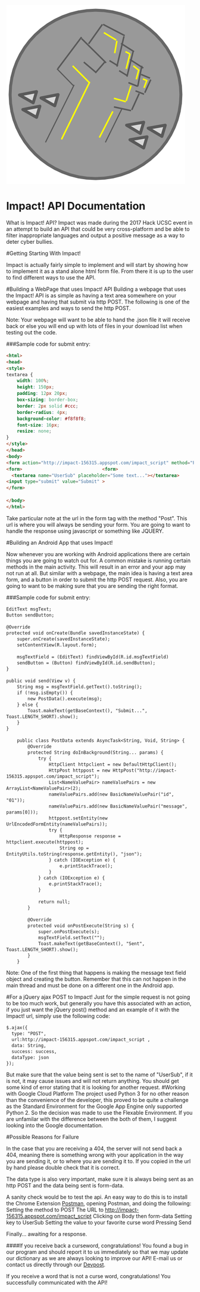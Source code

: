 ![alt text](https://github.com/minhanhn98/AwayWithHarassment/blob/master/Impact!.png "Impact! Logo")


# Impact! API Documentation
What is Impact! API? Impact was made during the 2017 Hack UCSC event  in an attempt to build an API that could be very cross-platform and be able to filter inappropriate languages and output a positive message as a way to deter cyber bullies. 

#Getting Starting With Impact!

Impact is actually fairly simple to implement and will start by showing how to implement it as a stand alone html form file. From there it is up to the user to find different ways to use the API. 

#Building a WebPage that uses Impact! API
Building a webpage that uses the Impact! API is as simple as having a text area somewhere on your webpage and having that submit via http POST. The following is one of the easiest examples and ways to send the http POST.

Note: Your webpage will want to be able to hand the .json file it will receive back or else you will end up with lots of files in your download list when testing out the code.

###Sample code for submit entry:

```html
<html>
<head>
<style> 
textarea {
    width: 100%;
    height: 150px;
    padding: 12px 20px;
    box-sizing: border-box;
    border: 2px solid #ccc;
    border-radius: 4px;
    background-color: #f8f8f8;
    font-size: 16px;
    resize: none;
}
</style>
</head>
<body>
<form action="http://impact-156315.appspot.com/impact_script" method="Post" name="UserForm">
<form> 								<form>
  <textarea name="UserSub" placeholder="Some text..."></textarea>
<input type="submit" value="Submit" >	
</form>

</body>
</html>
```

Take particular note at the url in the form tag with the method "Post". This url is where you will always be sending your form. You are going to want to handle the response using javascript or something like JQUERY. 

#Building an Android App that uses Impact! 

Now whenever you are working with Android applications there are certain things you are going to watch out for. A common mistake is running certain methods in the main activity. This will result in an error and your app may not run at all. But similar with a webpage, the main idea is having a text area form, and a button in order to submit the http POST request. Also, you are going to want to be making sure that you are sending the right format.

###Sample code for submit entry:
```
EditText msgText;
Button sendButton;

@Override
protected void onCreate(Bundle savedInstanceState) {
    super.onCreate(savedInstanceState);
    setContentView(R.layout.form);
    
    msgTextField = (EditText) findViewById(R.id.msgTextField)
    sendButton = (Button) findViewById(R.id.sendButton);
}

public void send(View v) {
    String msg = msgTextField.getText().toString();
    if (!msg.isEmpty()) {
        new PostData().execute(msg);
    } else {
        Toast.makeText(getBaseContext(), "Submit...", Toast.LENGTH_SHORT).show();
    }
}

    public class PostData extends AsyncTask<String, Void, String> {
        @Override
        protected String doInBackground(String... params) {
            try {
                HttpClient httpclient = new DefaultHttpClient();
                HttpPost httppost = new HttpPost("http://impact-156315.appspot.com/impact_script");
                List<NameValuePair> nameValuePairs = new ArrayList<NameValuePair>(2);
                nameValuePairs.add(new BasicNameValuePair("id", "01"));
                nameValuePairs.add(new BasicNameValuePair("message", params[0]));
                httppost.setEntity(new UrlEncodedFormEntity(nameValuePairs));
                try {
                    HttpResponse response = httpclient.execute(httppost);
                    String op = EntityUtils.toString(response.getEntity(), "json");
                } catch (IOException e) {
                    e.printStackTrace();
                }
            } catch (IOException e) {
                e.printStackTrace();
            }

            return null;
        }

        @Override
        protected void onPostExecute(String s) {
            super.onPostExecute(s);
            msgTextField.setText("");
            Toast.makeText(getBaseContext(), "Sent", Toast.LENGTH_SHORT).show();
        }
    }
 ```
    
Note: One of the first thing that happens is making the message text field object and creating the button. Remember that this can not happen in the main thread and must be done on a different one in the Android app.

#For a jQuery ajax POST to Impact!
Just for the simple request is not going to be too much work, but generally you have this associated with an action, if you just want the jQuery post() method and an example of it with the Impact! url, simply use the following code: 
```
$.ajax({
  type: "POST",
  url:http://impact-156315.appspot.com/impact_script ,
  data: String,
  success: success,
  dataType: json
});
```
But make sure that the value being sent is set to the name of "UserSub", if it is not, it may cause issues and will not return anything. You should get some kind of error stating that it is looking for another request.
#Working with Google Cloud Platform
The project used Python 3 for no other reason than the convenience of the developer, this proved to be quite a challenge as the Standard Environment for the Google App Engine only supported Python 2. So the decision was made to use the Flexable Environment. If you are unfamilar with the difference between the both of them, I suggest looking into the Google documentation. 


#Possible Reasons for Failure

In the case that you are receiving a 404, the server will not send back a 404, meaning there is something wrong with your application in the way you are sending it, or to where you are sending it to. If you copied in the url by hand please double check that it is correct. 

The data type is also very important, make sure it is always being sent as an http POST and the data being sent is form-data. 

A sanity check would be to test the api. An easy way to do this is to install the Chrome Extension [Postman](https://chrome.google.com/webstore/detail/postman/fhbjgbiflinjbdggehcddcbncdddomop?hl=en), opening Postman, and doing the following:
Setting the method to POST
The URL to http://impact-156315.appspot.com/impact_script 
Clicking on Body then form-data 
Setting key to UserSub
Setting the value to your favorite curse word
Pressing Send

Finally... awaiting for a response. 

####If you receive back a curseword, congratulations! You found a bug in our program and should report it to us immediately so that we may update our dictionary as we are always looking to improve our API! E-mail us or contact us directly through our [Devpost](https://devpost.com/software/end-cyber-bullying). 

If you receive a word that is not a curse word, congratulations! You successfully communicated with the API! 
